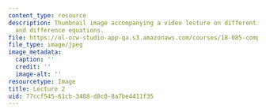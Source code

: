 ```yaml
---
content_type: resource
description: Thumbnail image accompanying a video lecture on differential equations
  and difference equations.
file: https://ol-ocw-studio-app-qa.s3.amazonaws.com/courses/18-085-computational-science-and-engineering-i-fall-2008/77ccf54561cb3488d8c08a7be4411f35_2.jpg
file_type: image/jpeg
image_metadata:
  caption: ''
  credit: ''
  image-alt: ''
resourcetype: Image
title: Lecture 2
uid: 77ccf545-61cb-3488-d8c0-8a7be4411f35
---
```

